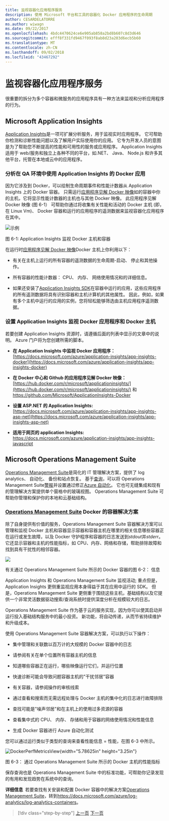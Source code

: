 ```yaml
---
title: 监视容器化应用程序服务
description: 使用 Microsoft 平台和工具的容器化 Docker 应用程序的生命周期
author: CESARDELATORRE
ms.author: wiwagn
ms.date: 09/22/2017
ms.openlocfilehash: 4bdc4470624ce6e905ab858a2bd8b607c8d3d646
ms.sourcegitcommit: efff8f331fd9467f093f8ab8d23a203d6ecb5b60
ms.translationtype: MT
ms.contentlocale: zh-CN
ms.lasthandoff: 09/02/2018
ms.locfileid: "43467292"
---
```

# <a name="monitor-containerized-application-services"></a>监视容器化应用程序服务

很重要的拆分为多个容器和微服务的应用程序具有一种方法来监视和分析应用程序的行为。

## <a name="microsoft-application-insights"></a>Microsoft Application Insights

[Application Insights](https://docs.microsoft.com/azure/application-insights/app-insights-overview)是一项可扩展分析服务，用于监视实时应用程序。 它可帮助你检测和诊断性能问题以及了解用户实际使用你的应用。 它专为开发人员的意图是为了帮助您不断提高的性能和可用性的服务或应用程序。 Application Insights 适用于 web/服务和独立上各种不同的平台，如.NET、 Java、 Node.js 和许多其他平台，托管在本地或云中的应用程序。

### <a name="analyzing-docker-apps-in-qa-environments-using-application-insights"></a>分析在 QA 环境中使用 Application Insights 的 Docker 应用

因为它涉及到 Docker，可以绘制生命周期事件和性能计数器从 Application Insights 上的 Docker 容器。 只需运行[应用程序见解 Docker 映像](https://hub.docker.com/r/microsoft/applicationinsights/)如的容器中你的主机，它将显示性能计数器的主机也与其他 Docker 映像。 此应用程序见解 Docker 映像 (图 6-1） 可帮助你通过将收集有关性能和活动的 Docker 主机 (即，在 Linux Vm)、 Docker 容器和运行的应用程序的遥测数据来监视容器化应用程序在其中。

![示例](./media/image1.png)

图 6-1: Application Insights 监视 Docker 主机和容器

在运行时[应用程序见解 Docker 映像](https://hub.docker.com/r/microsoft/applicationinsights/)Docker 主机上你利用以下：

-   有关在主机上运行的所有容器的遥测数据的生命周期-启动、 停止和其他操作。

-   所有容器的性能计数器： CPU、 内存、 网络使用情况和的详细信息。

-   如果还安装了[Application Insights SDK](https://docs.microsoft.com/azure/application-insights/app-insights-asp-net)在容器中运行的应用，这些应用程序的所有遥测数据将具有识别容器和主机计算机的其他属性。 因此，例如，如果有多个主机中运行的应用的实例，您将轻松能够筛选由主机应用程序遥测数据。

### <a name="setting-up-application-insights-to-monitor-docker-applications-and-docker-hosts"></a>设置 Application Insights 监视 Docker 应用程序和 Docker 主机

若要创建 Application Insights 资源时，请遵循后面的列表中显示的文章中的说明。 Azure 门户将为您创建所需的脚本。

-   **在 Application Insights 中监视 Docker 应用程序：**  [https://docs.microsoft.com/azure/application-insights/app-insights-docker](https://docs.microsoft.com/azure/application-insights/app-insights-docker)

-   **在 Docker 中心和 Github 的应用程序见解 Docker 映像：**  
[https://hub.docker.com/r/microsoft/applicationinsights/](https://hub.docker.com/r/microsoft/applicationinsights/) 和 <https://github.com/Microsoft/ApplicationInsights-Docker>

-   **设置 ASP.NET 的 Application Insights:**  
[https://docs.microsoft.com/azure/application-insights/app-insights-asp-net](https://docs.microsoft.com/azure/application-insights/app-insights-asp-net)

-   **适用于网页的 application Insights:**  
<https://docs.microsoft.com/azure/application-insights/app-insights-javascript>

## <a name="microsoft-operations-management-suite"></a>Microsoft Operations Management Suite

[Operations Management Suite](https://microsoft.com/oms)是简化的 IT 管理解决方案，提供了 log analytics、 自动化、 备份和站点恢复。 基于[查询](https://blogs.technet.microsoft.com/msoms/2016/01/21/easy-microsoft-operations-management-suite-search-queries/)，可以将 Operations Management Suite[警报](https://docs.microsoft.com/azure/operations-management-suite/operations-management-suite-monitoring-alerts)并设置通过修正[Azure 自动化](https://docs.microsoft.com/azure/automation/)。 它也可无缝集成和现有的管理解决方案提供单个窗格中的玻璃视图。 Operations Management Suite 可帮助你管理和保护你的本地和云基础结构。

### <a name="operations-management-suitehttpsmicrosoftcomoms-container-solution-for-docker"></a>[Operations Management Suite](https://microsoft.com/oms) Docker 的容器解决方案

除了自身提供有价值的服务，Operations Management Suite 容器解决方案可以管理和监视 Docker 主机和容器显示容器和容器主机在哪里的相关信息哪些容器正在运行或发生故障，以及 Docker 守护程序和容器的日志发送到*stdout*并*stderr*。 它还显示容器和主机的性能指标，如 CPU、内存、网络和存储，帮助排除故障和找到具有干扰性的相邻容器。

![](./media/image2.png)

有关通过 Operations Management Suite 所示的 Docker 容器的图 6-2： 信息

Application Insights 和 Operations Management Suite 监视活动; 重点但是，Application Insights 更侧重监视应用本身得益于其在应用中运行的 SDK。 但是，Operations Management Suite 更侧重于围绕这些主机，基础结构以及它提供一个非常灵活数据驱动搜索/查询系统时提供深度分析在规模较大的日志。

Operations Management Suite 作为基于云的服务实现，因为你可以使其启动并运行投入基础结构服务中的最小投资。 新功能，将自动传递，从而节省持续维护和升级成本。

使用 Operations Management Suite 容器解决方案，可以执行以下操作：

-   集中管理和关联数以百万计的大规模的 Docker 容器中的日志

-   请参阅有关在单个位置所有容器主机的信息

-   知道哪些容器正在运行，哪些映像运行它们，并运行位置

-   快速诊断可能会导致问题容器主机的"干扰邻居"容器

-   有关容器，请参阅操作的审核线索

-   通过查看和搜索而无需远程处理与 Docker 主机的集中化的日志进行故障排除

-   查找可能是"噪声邻居"和在主机上的使用过多资源的容器

-   查看集中式的 CPU、 内存、 存储和用于容器的网络使用情况和性能信息

-   生成 Docker 容器进行 Azure 自动化测试

您可以通过运行类似于类型的查询来查看性能信息 = 性能，在图 6-3 中所示。

![DockerPerfMetricsView](./media/image3.png){width="5.78625in" height="3.25in"}

图 6-3： 通过 Operations Management Suite 所示的 Docker 主机的性能指标

保存查询也是 Operations Management Suite 中的标准功能，可帮助你记录发现的有用和发现趋势在系统中的查询。

**详细信息** 若要查找有关安装和配置 Docker 容器中的解决方案[Operations Management Suite](https://microsoft.com/oms)，转到<https://docs.microsoft.com/azure/log-analytics/log-analytics-containers>。

>[!div class="step-by-step"]
[上一页](manage-production-docker-environments.md)
[下一页](../key-takeaways/index.md)

